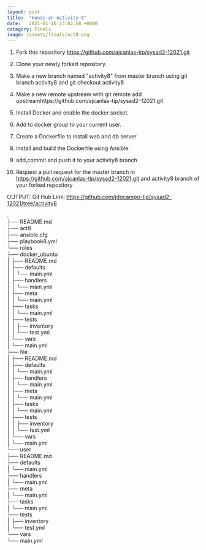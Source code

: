 ```yaml
---
layout: post
title:  "Hands-on Activity 8"
date:   2021-01-16 23:02:58 +0800
category: Finals
image: /assets/finals/act8.png
---
```

1. Fork this repository https://github.com/ajcanlas-tip/sysad2-12021.git

2. Clone your newly forked repository. 

3. Make a new branch named "activity8" from master branch using git branch activity8 and git checkout activity8

4. Make a new remote upstream with git remote add upstreamhttps://github.com/ajcanlas-tip/sysad2-12021.git

5. Install Docker and enable the docker socket.

6. Add to docker group to your current user.

7. Create a Dockerfile to install web and db server

8. Install and build the Dockerfile using Ansible.

9. add,commit and push it to your activity8 branch

10.  Request a pull request for the master branch in https://github.com/ajcanlas-tip/sysad2-12021.git  and activity8 branch of your forked repository

OUTPUT:
Git Hub Link: https://github.com/jdocampo-tip/sysad2-12021/tree/activity8

.  
├── README.md  
├── act8  
├── ansible.cfg  
├── playbook8.yml  
└── roles  
    ├── docker_ubuntu  
    │   ├── README.md  
    │   ├── defaults  
    │   │   └── main.yml  
    │   ├── handlers  
    │   │   └── main.yml  
    │   ├── meta  
    │   │   └── main.yml  
    │   ├── tasks  
    │   │   └── main.yml  
    │   ├── tests  
    │   │   ├── inventory  
    │   │   └── test.yml  
    │   └── vars  
    │       └── main.yml  
    ├── file  
    │   ├── README.md  
    │   ├── defaults  
    │   │   └── main.yml  
    │   ├── handlers  
    │   │   └── main.yml  
    │   ├── meta  
    │   │   └── main.yml  
    │   ├── tasks  
    │   │   └── main.yml  
    │   ├── tests  
    │   │   ├── inventory  
    │   │   └── test.yml  
    │   └── vars  
    │       └── main.yml  
    └── user  
        ├── README.md  
        ├── defaults  
        │   └── main.yml  
        ├── handlers  
        │   └── main.yml  
        ├── meta  
        │   └── main.yml  
        ├── tasks  
        │   └── main.yml  
        ├── tests  
        │   ├── inventory  
        │   └── test.yml  
        └── vars  
            └── main.yml  
  